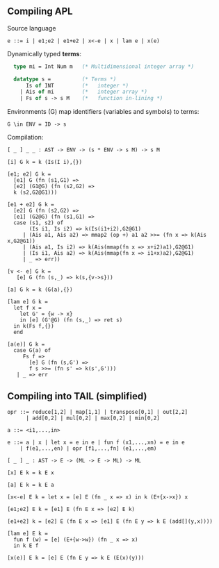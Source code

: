 ## Compiling APL

Source language

    e ::= i | e1;e2 | e1+e2 | x<-e | x | lam e | x(e)  

Dynamically typed __terms__:

```sml
  type mi = Int Num m   (* Multidimensional integer array *)

  datatype s =          (* Terms *)
      Is of INT         (*   integer *)
    | Ais of mi         (*   integer array *)
    | Fs of s -> s M    (*   function in-lining *)
```

Environments (G) map identifiers (variables and symbols) to terms:

    G \in ENV = ID -> s

Compilation:

    [ _ ] _ _ : AST -> ENV -> (s * ENV -> s M) -> s M

    [i] G k = k (Is(I i),{})

    [e1; e2] G k =
      [e1] G (fn (s1,G1) =>
      [e2] (G1@G) (fn (s2,G2) =>
      k (s2,G2@G1)))

    [e1 + e2] G k =
      [e2] G (fn (s2,G2) =>
      [e1] (G2@G) (fn (s1,G1) =>
      case (s1, s2) of
           (Is i1, Is i2) => k(Is(i1+i2),G2@G1)
         | (Ais a1, Ais a2) => mmap2 (op +) a1 a2 >>= (fn x => k(Ais x,G2@G1))
         | (Ais a1, Is i2) => k(Ais(mmap(fn x => x+i2)a1),G2@G1)
         | (Is i1, Ais a2) => k(Ais(mmap(fn x => i1+x)a2),G2@G1)
         | _ => err))

    [v <- e] G k =
       [e] G (fn (s,_) => k(s,{v->s}))

    [a] G k = k (G(a),{})

    [lam e] G k =
      let f x =
        let G' = {w -> x}
        in [e] (G'@G) (fn (s,_) => ret s)
      in k(Fs f,{})
      end

    [a(e)] G k =
      case G(a) of
         Fs f =>
           [e] G (fn (s,G') =>
           f s >>= (fn s' => k(s',G')))
       | _ => err

## Compiling into TAIL (simplified)

    opr ::= reduce[1,2] | map[1,1] | transpose[0,1] | out[2,2] 
          | add[0,2] | mul[0,2] | max[0,2] | min[0,2]

    a ::= <i1,...,in>

    e ::= a | x | let x = e in e | fun f (x1,...,xn) = e in e 
        | f(e1,...,en) | opr [f1,...,fn] (e1,...,em)

    [ _ ] _ : AST -> E -> (ML -> E -> ML) -> ML

    [x] E k = k E x

    [a] E k = k E a

    [x<-e] E k = let x = [e] E (fn _ x => x) in k (E+{x->x}) x

    [e1;e2] E k = [e1] E (fn E x => [e2] E k)

    [e1+e2] k = [e2] E (fn E x => [e1] E (fn E y => k E (add[](y,x))))

    [lam e] E k = 
      fun f (w) = [e] (E+{w->w}) (fn _ x => x)
      in k E f

    [x(e)] E k = [e] E (fn E y => k E (E(x)(y)))

